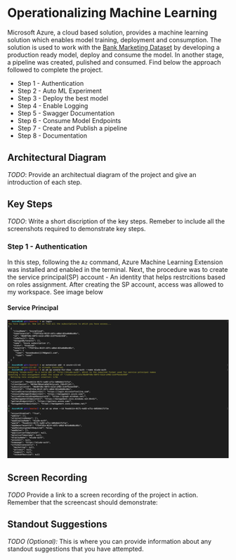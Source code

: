 # Operationalizing Machine Learning

Microsoft Azure, a cloud based solution, provides a machine learning solution which enables model training, deployment and consumption. The solution is used to work with the [Bank Marketing Dataset](https://automlsamplenotebookdata.blob.core.windows.net/automl-sample-notebook-data/bankmarketing_train.csv) by developing a production ready model, deploy and consume the model. In another stage, a pipeline was created, pulished and consumed. Find below the approach followed to complete the project.

- Step 1 - Authentication
- Step 2 - Auto ML Experiment
- Step 3 - Deploy the best model
- Step 4 - Enable Logging
- Step 5 - Swagger Documentation
- Step 6 - Consume Model Endpoints
- Step 7 - Create and Publish a pipeline
- Step 8 - Documentation

## Architectural Diagram

_TODO_: Provide an architectual diagram of the project and give an introduction of each step.

## Key Steps

_TODO_: Write a short discription of the key steps. Remeber to include all the screenshots required to demonstrate key steps.

### Step 1 - Authentication

In this step, following the `Az` command, Azure Machine Learning Extension was installed and enabled in the terminal. Next, the procedure was to create the service principal(SP) account - An identity that helps restrcitions based on roles assignment.
After creating the SP account, access was allowed to my workspace. See image below

#### Service Principal

![Service Principal](https://github.com/bleso-a/nd00333_AZMLND_C2/blob/master/Screenshot/Service%20Principal.png)

## Screen Recording

_TODO_ Provide a link to a screen recording of the project in action. Remember that the screencast should demonstrate:

## Standout Suggestions

_TODO (Optional):_ This is where you can provide information about any standout suggestions that you have attempted.
